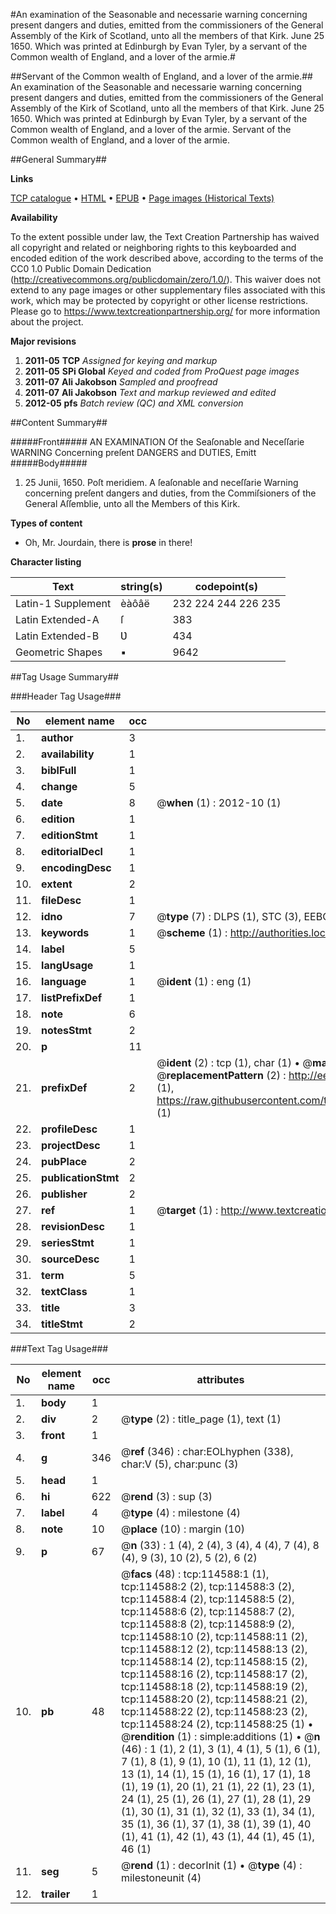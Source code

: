 #An examination of the Seasonable and necessarie warning concerning present dangers and duties, emitted from the commissioners of the General Assembly of the Kirk of Scotland, unto all the members of that Kirk. June 25 1650. Which was printed at Edinburgh by Evan Tyler, by a servant of the Common wealth of England, and a lover of the armie.#

##Servant of the Common wealth of England, and a lover of the armie.##
An examination of the Seasonable and necessarie warning concerning present dangers and duties, emitted from the commissioners of the General Assembly of the Kirk of Scotland, unto all the members of that Kirk. June 25 1650. Which was printed at Edinburgh by Evan Tyler, by a servant of the Common wealth of England, and a lover of the armie.
Servant of the Common wealth of England, and a lover of the armie.

##General Summary##

**Links**

[TCP catalogue](http://www.ota.ox.ac.uk/tcp/)  • 
[HTML](http://tei.it.ox.ac.uk/tcp/Texts-HTML/free/A84/A84228.html)  • 
[EPUB](http://tei.it.ox.ac.uk/tcp/Texts-EPUB/free/A84/A84228.epub) • 
[Page images (Historical Texts)](https://historicaltexts.jisc.ac.uk/eebo-99862429e)

**Availability**

To the extent possible under law, the Text Creation Partnership has waived all copyright and related or neighboring rights to this keyboarded and encoded edition of the work described above, according to the terms of the CC0 1.0 Public Domain Dedication (http://creativecommons.org/publicdomain/zero/1.0/). This waiver does not extend to any page images or other supplementary files associated with this work, which may be protected by copyright or other license restrictions. Please go to https://www.textcreationpartnership.org/ for more information about the project.

**Major revisions**

1. __2011-05__ __TCP__ *Assigned for keying and markup*
1. __2011-05__ __SPi Global__ *Keyed and coded from ProQuest page images*
1. __2011-07__ __Ali Jakobson__ *Sampled and proofread*
1. __2011-07__ __Ali Jakobson__ *Text and markup reviewed and edited*
1. __2012-05__ __pfs__ *Batch review (QC) and XML conversion*

##Content Summary##

#####Front#####
AN EXAMINATION Of the Seaſonable and Neceſſarie WARNING Concerning preſent DANGERS and DUTIES, Emitt
#####Body#####

1. 25 Junii, 1650. Poſt meridiem. A ſeaſonable and neceſſarie Warning concerning preſent dangers and duties, from the Commiſsioners of the General Aſſemblie, unto all the Members of this Kirk.

**Types of content**

  * Oh, Mr. Jourdain, there is **prose** in there!

**Character listing**


|Text|string(s)|codepoint(s)|
|---|---|---|
|Latin-1 Supplement|èàôâë|232 224 244 226 235|
|Latin Extended-A|ſ|383|
|Latin Extended-B|Ʋ|434|
|Geometric Shapes|▪|9642|

##Tag Usage Summary##

###Header Tag Usage###

|No|element name|occ|attributes|
|---|---|---|---|
|1.|__author__|3||
|2.|__availability__|1||
|3.|__biblFull__|1||
|4.|__change__|5||
|5.|__date__|8| @__when__ (1) : 2012-10 (1)|
|6.|__edition__|1||
|7.|__editionStmt__|1||
|8.|__editorialDecl__|1||
|9.|__encodingDesc__|1||
|10.|__extent__|2||
|11.|__fileDesc__|1||
|12.|__idno__|7| @__type__ (7) : DLPS (1), STC (3), EEBO-CITATION (1), PROQUEST (1), VID (1)|
|13.|__keywords__|1| @__scheme__ (1) : http://authorities.loc.gov/ (1)|
|14.|__label__|5||
|15.|__langUsage__|1||
|16.|__language__|1| @__ident__ (1) : eng (1)|
|17.|__listPrefixDef__|1||
|18.|__note__|6||
|19.|__notesStmt__|2||
|20.|__p__|11||
|21.|__prefixDef__|2| @__ident__ (2) : tcp (1), char (1)  •  @__matchPattern__ (2) : ([0-9\-]+):([0-9IVX]+) (1), (.+) (1)  •  @__replacementPattern__ (2) : http://eebo.chadwyck.com/downloadtiff?vid=$1&page=$2 (1), https://raw.githubusercontent.com/textcreationpartnership/Texts/master/tcpchars.xml#$1 (1)|
|22.|__profileDesc__|1||
|23.|__projectDesc__|1||
|24.|__pubPlace__|2||
|25.|__publicationStmt__|2||
|26.|__publisher__|2||
|27.|__ref__|1| @__target__ (1) : http://www.textcreationpartnership.org/docs/. (1)|
|28.|__revisionDesc__|1||
|29.|__seriesStmt__|1||
|30.|__sourceDesc__|1||
|31.|__term__|5||
|32.|__textClass__|1||
|33.|__title__|3||
|34.|__titleStmt__|2||


###Text Tag Usage###

|No|element name|occ|attributes|
|---|---|---|---|
|1.|__body__|1||
|2.|__div__|2| @__type__ (2) : title_page (1), text (1)|
|3.|__front__|1||
|4.|__g__|346| @__ref__ (346) : char:EOLhyphen (338), char:V (5), char:punc (3)|
|5.|__head__|1||
|6.|__hi__|622| @__rend__ (3) : sup (3)|
|7.|__label__|4| @__type__ (4) : milestone (4)|
|8.|__note__|10| @__place__ (10) : margin (10)|
|9.|__p__|67| @__n__ (33) : 1 (4), 2 (4), 3 (4), 4 (4), 7 (4), 8 (4), 9 (3), 10 (2), 5 (2), 6 (2)|
|10.|__pb__|48| @__facs__ (48) : tcp:114588:1 (1), tcp:114588:2 (2), tcp:114588:3 (2), tcp:114588:4 (2), tcp:114588:5 (2), tcp:114588:6 (2), tcp:114588:7 (2), tcp:114588:8 (2), tcp:114588:9 (2), tcp:114588:10 (2), tcp:114588:11 (2), tcp:114588:12 (2), tcp:114588:13 (2), tcp:114588:14 (2), tcp:114588:15 (2), tcp:114588:16 (2), tcp:114588:17 (2), tcp:114588:18 (2), tcp:114588:19 (2), tcp:114588:20 (2), tcp:114588:21 (2), tcp:114588:22 (2), tcp:114588:23 (2), tcp:114588:24 (2), tcp:114588:25 (1)  •  @__rendition__ (1) : simple:additions (1)  •  @__n__ (46) : 1 (1), 2 (1), 3 (1), 4 (1), 5 (1), 6 (1), 7 (1), 8 (1), 9 (1), 10 (1), 11 (1), 12 (1), 13 (1), 14 (1), 15 (1), 16 (1), 17 (1), 18 (1), 19 (1), 20 (1), 21 (1), 22 (1), 23 (1), 24 (1), 25 (1), 26 (1), 27 (1), 28 (1), 29 (1), 30 (1), 31 (1), 32 (1), 33 (1), 34 (1), 35 (1), 36 (1), 37 (1), 38 (1), 39 (1), 40 (1), 41 (1), 42 (1), 43 (1), 44 (1), 45 (1), 46 (1)|
|11.|__seg__|5| @__rend__ (1) : decorInit (1)  •  @__type__ (4) : milestoneunit (4)|
|12.|__trailer__|1||
